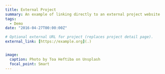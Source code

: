```yaml
---
title: External Project
summary: An example of linking directly to an external project website using `external_link`.
tags:
  - Demo
date: "2016-04-27T00:00:00Z"

# Optional external URL for project (replaces project detail page).
external_link: [https://example.org](.)


image:
  caption: Photo by Toa Heftiba on Unsplash
  focal_point: Smart
---
```

